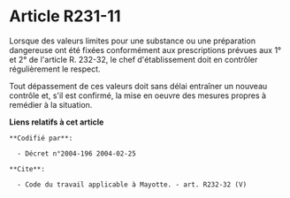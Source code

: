 # Article R231-11

Lorsque des valeurs limites pour une substance ou une préparation dangereuse ont été fixées conformément aux prescriptions
prévues aux 1° et 2° de l'article R. 232-32, le chef d'établissement doit en contrôler régulièrement le respect. 

Tout dépassement de ces valeurs doit sans délai entraîner un nouveau contrôle et, s'il est confirmé, la mise en oeuvre des
mesures propres à remédier à la situation.

**Liens relatifs à cet article**

	**Codifié par**:

	  - Décret n°2004-196 2004-02-25

	**Cite**:

	  - Code du travail applicable à Mayotte. - art. R232-32 (V)

